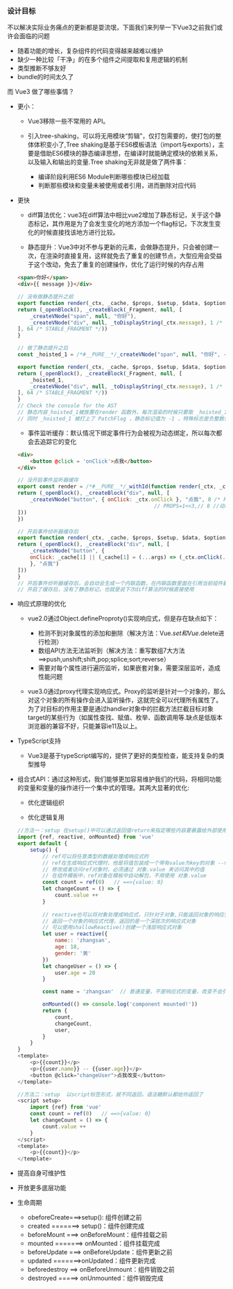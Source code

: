 ### 设计目标

不以解决实际业务痛点的更新都是耍流氓，下面我们来列举一下Vue3之前我们或许会面临的问题

* 随着功能的增长，复杂组件的代码变得越来越难以维护
* 缺少一种比较「干净」的在多个组件之间提取和复用逻辑的机制
* 类型推断不够友好
* bundle的时间太久了

而 Vue3 做了哪些事情？

* 更小：

    * Vue3移除一些不常用的 API。

    * 引入tree-shaking，可以将无用模块“剪辑”，仅打包需要的，使打包的整体体积变小了,Tree shaking是基于ES6模板语法（import与exports），主要是借助ES6模块的静态编译思想，在编译时就能确定模块的依赖关系，以及输入和输出的变量.Tree shaking无非就是做了两件事：

        * 编译阶段利用ES6 Module判断哪些模块已经加载
        * 判断那些模块和变量未被使用或者引用，进而删除对应代码


* 更快

    * diff算法优化：vue3在diff算法中相比vue2增加了静态标记，关于这个静态标记，其作用是为了会发生变化的地方添加一个flag标记，下次发生变化的时候直接找该地方进行比较。

    * 静态提升：Vue3中对不参与更新的元素，会做静态提升，只会被创建一次，在渲染时直接复用，这样就免去了重复的创建节点，大型应用会受益于这个改动，免去了重复的创建操作，优化了运行时候的内存占用
    ```html
    <span>你好</span>
    <div>{{ message }}</div>
    ```
    ```js
    // 没有做静态提升之前
    export function render(_ctx, _cache, $props, $setup, $data, $options) {
    return (_openBlock(), _createBlock(_Fragment, null, [
        _createVNode("span", null, "你好"),
        _createVNode("div", null, _toDisplayString(_ctx.message), 1 /* TEXT */)
    ], 64 /* STABLE_FRAGMENT */))
    }
    ```
    ```js
    // 做了静态提升之后
    const _hoisted_1 = /*#__PURE__*/_createVNode("span", null, "你好", -1 /* HOISTED */)

    export function render(_ctx, _cache, $props, $setup, $data, $options) {
    return (_openBlock(), _createBlock(_Fragment, null, [
        _hoisted_1,
        _createVNode("div", null, _toDisplayString(_ctx.message), 1 /* TEXT */)
    ], 64 /* STABLE_FRAGMENT */))
    }
    // Check the console for the AST
    // 静态内容_hoisted_1被放置在render 函数外，每次渲染的时候只要取 _hoisted_1 即可
    // 同时 _hoisted_1 被打上了 PatchFlag ，静态标记值为 -1 ，特殊标志是负整数表示永远不会用于 Diff
    ```

    * 事件监听缓存：默认情况下绑定事件行为会被视为动态绑定，所以每次都会去追踪它的变化
    ```html
    <div>
        <button @click = 'onClick'>点我</button>
    </div>
    ```
    ```js
    // 没开启事件监听器缓存
    export const render = /*#__PURE__*/_withId(function render(_ctx, _cache, $props, $setup, $data, $options) {
    return (_openBlock(), _createBlock("div", null, [
        _createVNode("button", { onClick: _ctx.onClick }, "点我", 8 /* PROPS */, ["onClick"])
                                                // PROPS=1<<3,// 8 //动态属性，但不包含类名和样式
    ]))
    })
    ```
    ```js
    // 开启事件侦听器缓存后
    export function render(_ctx, _cache, $props, $setup, $data, $options) {
    return (_openBlock(), _createBlock("div", null, [
        _createVNode("button", {
        onClick: _cache[1] || (_cache[1] = (...args) => (_ctx.onClick(...args)))
        }, "点我")
    ]))
    }
    // 开启事件侦听器缓存后，会自动会生成一个内联函数，在内联函数里面在引用当前组件最新的onClick，再把这个内联函数cache起来，第一次渲染的时候，创建这个内联函数，并将这个内联函数缓存起来，后续的更新就从缓存里面读同一个函数，同一个函数就没有更新的必要了，通过这种事件监听缓存的方式也能对性能提升起到作用。
    // 开启了缓存后，没有了静态标记。也就是说下次diff算法的时候直接使用
    ```

* 响应式原理的优化

    * vue2.0通过Object.defineProproty()实现响应式，但是存在缺点如下：

        * 检测不到对象属性的添加和删除（解决方法：Vue.$set和Vue.$delete进行检测）
        * 数组API方法无法监听到（解决方法：重写数组7大方法==>push,unshift;shift,pop;splice;sort;reverse）
        * 需要对每个属性进行遍历监听，如果嵌套对象，需要深层监听，造成性能问题
    
    * vue3.0通过proxy代理实现响应式。Proxy的监听是针对一个对象的，那么对这个对象的所有操作会进入监听操作，这就完全可以代理所有属性了。为了对目标的作用主要是通过handler对象中的拦截方法拦截目标对象target的某些行为（如属性查找、赋值、枚举、函数调用等.缺点是低版本浏览器的兼容不好，只能兼容ie11及以上。

* TypeScript支持

    * Vue3是基于typeScript编写的，提供了更好的类型检查，能支持复杂的类型推导

* 组合式API：通过这种形式，我们能够更加容易维护我们的代码，将相同功能的变量和变量的操作进行一个集中式的管理。其两大显著的优化:

    * 优化逻辑组织

    * 优化逻辑复用
    ```js
    //方法一：setup 在setup()中可以通过返回值return来指定哪些内容要暴露给外部使用，暴露后的内容乐意直接在模板使用
    import {ref, reactive, onMounted} from 'vue'
    export default {
        setup() {
            // ref可以将任意类型的数据处理成响应式的
            // ref在生成响应式代理时，他是将值包装成一个带有value为key的对象 -->{value: 0}
            // 修改或者访问ref对象时，必须通过 对象.value 来访问其中的值
            // 在组件模板中，ref对象在模板中自动解包，不用使用 对象.value
            const count = ref(0)   // ==>{value: 0}
            let changeCount = () => {
                count.value ++ 
            }
            
            // reactive也可以将对象处理成响应式，只针对于对象,只能返回对象的响应式代理
            // 返回一个对象的响应式代理，返回的是一个深层次的响应式对象
            // 可以使用shallowReactive()创建一个浅层响应式对象
            let user = reactive({
                name:: 'zhangsan',
                age: 18,
                gender: '男'
            })
            let changeUser = () => {
                user.age = 20
            }

            const name = 'zhangsan'  // 普通变量，不是响应式的变量，改变不会引起视图的变化

            onMounted(() => console.log('component mounted!'))
            return {
                count,
                changeCount,
                user,
            }
        }
    }
    <template>
        <p>{{count}}</p>
        <p>{{user.name}} -- {{user.age}}</p>
        <button @click="changeUser">点我改变</button>
    </template>
    ```
    ```js
    //方法二：setup  以script标签形式，就不同返回，语法糖默认都给你返回了
    <script setup>
        import {ref} from 'vue'
        const count = ref(0)   // ==>{value: 0}
        let changeCount = () => {
            count.value ++ 
        }
    </script>
    <template>
        <p>{{count}}</p>
    </template>
    ```

* 提高自身可维护性

* 开放更多底层功能

* 生命周期

    * obeforeCreate===>setup(): 组件创建之前
    * created =======> setup()：组件创建完成
    * beforeMount ===> onBeforeMount：组件挂载之前
    * mounted =======> onMounted：组件挂载完成
    * beforeUpdate ===> onBeforeUpdate：组件更新之前
    * updated =======>onUpdated：组件更新完成
    * beforedestroy ==> onBeforeUnmount：组件销毁之前
    * destroyed =====> onUnmounted：组件销毁完成

